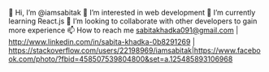  👋 Hi, I’m @iamsabitak 
👀 I’m interested in  web development
🌱 I’m currently learning React.js
💞️ I’m looking to collaborate with other developers to gain more experience
📫 How to reach me sabitakhadka091@gmail.com | http://www.linkedin.com/in/sabita-khadka-0b8291269 | https://stackoverflow.com/users/22198969/iamsabitak|https://www.facebook.com/photo/?fbid=458507539804800&set=a.125485893106968


<!---
iamsabitak/iamsabitak is a ✨ special ✨ repository because its `README.md` (this file) appears on your GitHub profile.
You can click the Preview link to take a look at your changes.
--->
